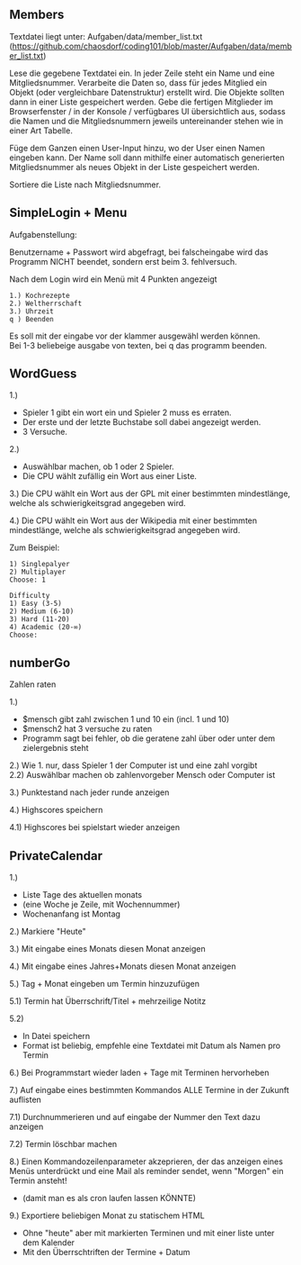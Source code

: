 ## Members ##

Textdatei liegt unter: Aufgaben/data/member_list.txt (https://github.com/chaosdorf/coding101/blob/master/Aufgaben/data/member_list.txt)

Lese die gegebene Textdatei ein. In jeder Zeile steht ein Name und eine Mitgliedsnummer. Verarbeite die Daten so, dass für jedes Mitglied ein Objekt (oder vergleichbare Datenstruktur) erstellt wird. Die Objekte sollten dann in einer Liste gespeichert werden. Gebe die fertigen Mitglieder im Browserfenster / in der Konsole / verfügbares UI übersichtlich aus, sodass die Namen und die Mitgliedsnummern jeweils untereinander stehen wie in einer Art Tabelle.  

Füge dem Ganzen einen User-Input hinzu, wo der User einen Namen eingeben kann. Der Name soll dann mithilfe einer automatisch generierten Mitgliedsnummer als neues Objekt in der Liste gespeichert werden.  

Sortiere die Liste nach Mitgliedsnummer.  


## SimpleLogin + Menu ##

Aufgabenstellung:

Benutzername + Passwort wird abgefragt, bei falscheingabe wird das Programm NICHT beendet, sondern erst beim 3. fehlversuch.  
 
Nach dem Login wird ein Menü mit 4 Punkten angezeigt    
```
1.) Kochrezepte
2.) Weltherrschaft
3.) Uhrzeit
q ) Beenden
```

Es soll mit der eingabe vor der klammer ausgewähl werden können.    
Bei 1-3 beliebeige ausgabe von texten, bei q das programm beenden.  
 

## WordGuess ##

1.)  
* Spieler 1 gibt ein wort ein und Spieler 2 muss es erraten.
* Der erste und der letzte Buchstabe soll dabei angezeigt werden.  
* 3 Versuche.

2.)  
* Auswählbar machen, ob 1 oder 2 Spieler.  
* Die CPU wählt zufällig ein Wort aus einer Liste.  

3.) Die CPU wählt ein Wort aus der GPL mit einer bestimmten mindestlänge, welche als schwierigkeitsgrad angegeben wird.  

4.) Die CPU wählt ein Wort aus der Wikipedia mit einer bestimmten mindestlänge, welche als schwierigkeitsgrad angegeben wird.  


Zum Beispiel:  
```
1) Singlepalyer
2) Multiplayer
Choose: 1

Difficulty
1) Easy (3-5)
2) Medium (6-10)
3) Hard (11-20)
4) Academic (20-∞)
Choose: 
```


## numberGo ##

Zahlen raten

1.)  
* $mensch gibt zahl zwischen 1 und 10 ein (incl. 1 und 10)  
* $mensch2 hat 3 versuche zu raten  
* Programm sagt bei fehler, ob die geratene zahl über oder unter dem zielergebnis steht  

2.) Wie 1. nur, dass Spieler 1 der Computer ist und eine zahl vorgibt  
2.2) Auswählbar machen ob zahlenvorgeber Mensch oder Computer ist
 
3.) Punktestand nach jeder runde anzeigen

4.) Highscores speichern
 
4.1) Highscores bei spielstart wieder anzeigen


## PrivateCalendar ##
 
1.)  
* Liste Tage des aktuellen monats  
* (eine Woche je Zeile, mit Wochennummer)  
* Wochenanfang ist Montag
 
2.) Markiere "Heute"
 
3.) Mit eingabe eines Monats diesen Monat anzeigen
 
4.) Mit eingabe eines Jahres+Monats diesen Monat anzeigen
 
5.) Tag + Monat eingeben um Termin hinzuzufügen
 
5.1) Termin hat Überrschrift/Titel + mehrzeilige Notitz
 
5.2)  
* In Datei speichern  
* Format ist beliebig, empfehle eine Textdatei mit Datum als Namen pro Termin
 
6.) Bei Programmstart wieder laden + Tage mit Terminen hervorheben
 
7.) Auf eingabe eines  bestimmten Kommandos ALLE Termine in der Zukunft auflisten
 
7.1) Durchnummerieren und auf eingabe der Nummer den Text dazu anzeigen
 
7.2) Termin löschbar machen
 
8.) Einen Kommandozeilenparameter akzeprieren, der das anzeigen eines Menüs unterdrückt und eine Mail als reminder sendet, wenn "Morgen" ein Termin ansteht!    
* (damit man es als cron laufen lassen KÖNNTE)
 
9.) Exportiere beliebigen Monat zu statischem HTML  
* Ohne "heute" aber mit markierten Terminen und mit einer liste unter dem Kalender
* Mit den Überrschtriften der Termine + Datum
